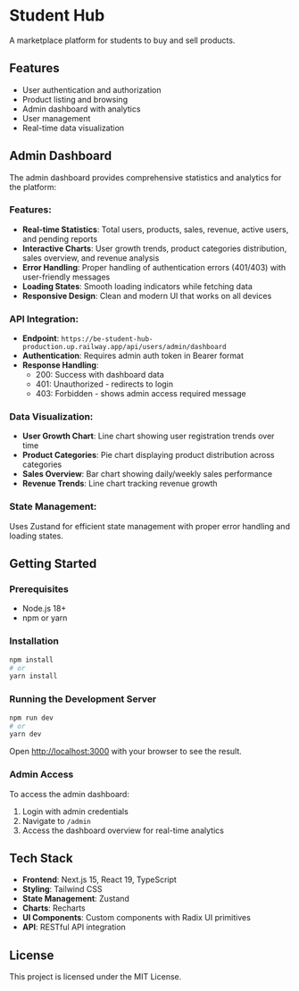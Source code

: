 # Student Hub

A marketplace platform for students to buy and sell products.

## Features

- User authentication and authorization
- Product listing and browsing
- Admin dashboard with analytics
- User management
- Real-time data visualization

## Admin Dashboard

The admin dashboard provides comprehensive statistics and analytics for the platform:

### Features:
- **Real-time Statistics**: Total users, products, sales, revenue, active users, and pending reports
- **Interactive Charts**: User growth trends, product categories distribution, sales overview, and revenue analysis
- **Error Handling**: Proper handling of authentication errors (401/403) with user-friendly messages
- **Loading States**: Smooth loading indicators while fetching data
- **Responsive Design**: Clean and modern UI that works on all devices

### API Integration:
- **Endpoint**: `https://be-student-hub-production.up.railway.app/api/users/admin/dashboard`
- **Authentication**: Requires admin auth token in Bearer format
- **Response Handling**: 
  - 200: Success with dashboard data
  - 401: Unauthorized - redirects to login
  - 403: Forbidden - shows admin access required message

### Data Visualization:
- **User Growth Chart**: Line chart showing user registration trends over time
- **Product Categories**: Pie chart displaying product distribution across categories
- **Sales Overview**: Bar chart showing daily/weekly sales performance
- **Revenue Trends**: Line chart tracking revenue growth

### State Management:
Uses Zustand for efficient state management with proper error handling and loading states.

## Getting Started

### Prerequisites
- Node.js 18+ 
- npm or yarn

### Installation

```bash
npm install
# or
yarn install
```

### Running the Development Server

```bash
npm run dev
# or
yarn dev
```

Open [http://localhost:3000](http://localhost:3000) with your browser to see the result.

### Admin Access

To access the admin dashboard:
1. Login with admin credentials
2. Navigate to `/admin`
3. Access the dashboard overview for real-time analytics

## Tech Stack

- **Frontend**: Next.js 15, React 19, TypeScript
- **Styling**: Tailwind CSS
- **State Management**: Zustand
- **Charts**: Recharts
- **UI Components**: Custom components with Radix UI primitives
- **API**: RESTful API integration

## License

This project is licensed under the MIT License.